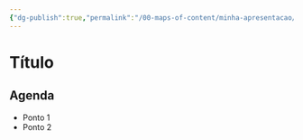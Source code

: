 ```yaml
---
{"dg-publish":true,"permalink":"/00-maps-of-content/minha-apresentacao/","title":"Minha apresentação","noteIcon":""}
---
```


<!-- slide -->
# Título

<!-- slide -->
## Agenda
- Ponto 1
- Ponto 2
